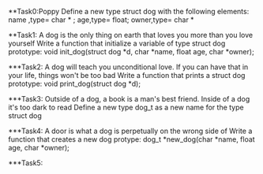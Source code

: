 **Task0:Poppy
   Define a new type struct dog with the following elements:
name ,type= char * ; age,type= float; owner,type= char *

**Task1: A dog is the only thing on earth that loves you more than you love yourself
   Write a function that initialize a variable of type struct dog
   prototype: void init_dog(struct dog *d, char *name, float age, char *owner);

***Task2: A dog will teach you unconditional love. If you can have that in your life, things won't be too bad
   Write a function that prints a struct dog
   prototype: void print_dog(struct dog *d);

***Task3: Outside of a dog, a book is a man's best friend. Inside of a dog it's too dark to read
   Define a new type dog_t as a new name for the type struct dog

***Task4: A door is what a dog is perpetually on the wrong side of
  Write a function that creates a new dog
  protype: dog_t *new_dog(char *name, float age, char *owner);

***Task5: 
